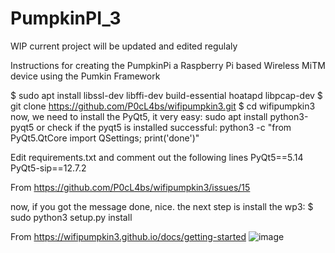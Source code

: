 # PumpkinPI_3

WIP current project will be updated and edited regulaly 

Instructions for creating the PumpkinPi a Raspberry Pi based Wireless MiTM device using the Pumkin Framework


 $ sudo apt install libssl-dev libffi-dev build-essential hoatapd libpcap-dev
 $ git clone https://github.com/P0cL4bs/wifipumpkin3.git
 $ cd wifipumpkin3
now, we need to install the PyQt5, it very easy:
sudo apt install python3-pyqt5
or check if the pyqt5 is installed successful:
python3 -c "from PyQt5.QtCore import QSettings; print('done')"

Edit requirements.txt and comment out the following lines
PyQt5==5.14
PyQt5-sip==12.7.2

From <https://github.com/P0cL4bs/wifipumpkin3/issues/15> 


now, if you got the message done, nice. the next step is install the wp3:
 $ sudo python3 setup.py install

From <https://wifipumpkin3.github.io/docs/getting-started> ![image](https://user-images.githubusercontent.com/60553334/126320139-72ff57e7-51b7-4609-98ac-0589b0bafb42.png)
